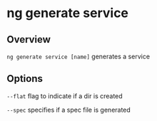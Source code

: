 # ng generate service

## Overview

`ng generate service [name]` generates a service

## Options

`--flat` flag to indicate if a dir is created

`--spec` specifies if a spec file is generated
